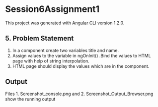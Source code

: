 # Session6Assignment1

This project was generated with [Angular CLI](https://github.com/angular/angular-cli) version 1.2.0.

## 5. Problem Statement
1. In a component create two variables title and name.
2. Assign values to the variable in ngOnInit() .Bind the values to HTML page with help
of string interpolation.
3. HTML page should display the values which are in the component.

## Output
Files 1. Screenshot_console.png and 2. Screenshot_Output_Browser.png show the running output